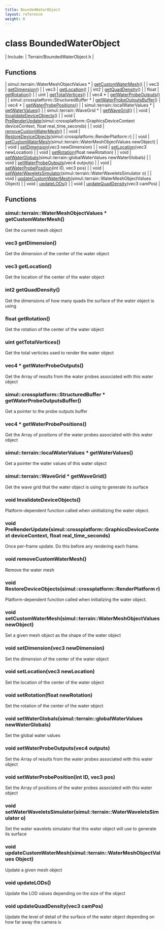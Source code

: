 ```yaml
---
title: BoundedWaterObject
layout: reference
weight: 0
---
```

class BoundedWaterObject
===

| Include: | Terrain/BoundedWaterObject.h |



Functions
---

| simul::terrain::WaterMeshObjectValues * | [getCustomWaterMesh](#getCustomWaterMesh)() |
| vec3 | [getDimension](#getDimension)() |
| vec3 | [getLocation](#getLocation)() |
| int2 | [getQuadDensity](#getQuadDensity)() |
| float | [getRotation](#getRotation)() |
| uint | [getTotalVertices](#getTotalVertices)() |
| vec4 * | [getWaterProbeOutputs](#getWaterProbeOutputs)() |
| simul::crossplatform::StructuredBuffer * | [getWaterProbeOutputsBuffer](#getWaterProbeOutputsBuffer)() |
| vec4 * | [getWaterProbePositions](#getWaterProbePositions)() |
| simul::terrain::localWaterValues * | [getWaterValues](#getWaterValues)() |
| simul::terrain::WaveGrid * | [getWaveGrid](#getWaveGrid)() |
| void | [InvalidateDeviceObjects](#InvalidateDeviceObjects)() |
| void | [PreRenderUpdate](#PreRenderUpdate)(simul::crossplatform::GraphicsDeviceContext deviceContext, float real_time_seconds) |
| void | [removeCustomWaterMesh](#removeCustomWaterMesh)() |
| void | [RestoreDeviceObjects](#RestoreDeviceObjects)(simul::crossplatform::RenderPlatform r) |
| void | [setCustomWaterMesh](#setCustomWaterMesh)(simul::terrain::WaterMeshObjectValues newObject) |
| void | [setDimension](#setDimension)(vec3 newDimension) |
| void | [setLocation](#setLocation)(vec3 newLocation) |
| void | [setRotation](#setRotation)(float newRotation) |
| void | [setWaterGlobals](#setWaterGlobals)(simul::terrain::globalWaterValues newWaterGlobals) |
| void | [setWaterProbeOutputs](#setWaterProbeOutputs)(vec4 outputs) |
| void | [setWaterProbePosition](#setWaterProbePosition)(int ID, vec3 pos) |
| void | [setWaterWaveletsSimulator](#setWaterWaveletsSimulator)(simul::terrain::WaterWaveletsSimulator o) |
| void | [updateCustomWaterMesh](#updateCustomWaterMesh)(simul::terrain::WaterMeshObjectValues Object) |
| void | [updateLODs](#updateLODs)() |
| void | [updateQuadDensity](#updateQuadDensity)(vec3 camPos) |


Functions
---
<a name="getCustomWaterMesh"></a>
### simul::terrain::WaterMeshObjectValues * getCustomWaterMesh()
Get the current mesh object
<a name="getDimension"></a>
### vec3 getDimension()
Get the dimension of the center of the water object
<a name="getLocation"></a>
### vec3 getLocation()
Get the location of the center of the water object
<a name="getQuadDensity"></a>
### int2 getQuadDensity()
Get the dimensions of how many quads the surface of the water object is using
<a name="getRotation"></a>
### float getRotation()
Get the rotation of the center of the water object
<a name="getTotalVertices"></a>
### uint getTotalVertices()
Get the total verticies used to render the water object
<a name="getWaterProbeOutputs"></a>
### vec4 * getWaterProbeOutputs()
Get the Array of results from the water probes associated with this water object
<a name="getWaterProbeOutputsBuffer"></a>
### simul::crossplatform::StructuredBuffer * getWaterProbeOutputsBuffer()
Get a pointer to the probe outputs buffer
<a name="getWaterProbePositions"></a>
### vec4 * getWaterProbePositions()
Get the Array of positions of the water probes associated with this water object
<a name="getWaterValues"></a>
### simul::terrain::localWaterValues * getWaterValues()
Get a pointer the water values of this water object
<a name="getWaveGrid"></a>
### simul::terrain::WaveGrid * getWaveGrid()
Get the wave grid that the water object is using to generate its surface
<a name="InvalidateDeviceObjects"></a>
### void InvalidateDeviceObjects()
Platform-dependent function called when uinitializing the water object.
<a name="PreRenderUpdate"></a>
### void PreRenderUpdate(simul::crossplatform::GraphicsDeviceContext deviceContext, float real_time_seconds)
Once per-frame update. Do this before any rendering each frame.
<a name="removeCustomWaterMesh"></a>
### void removeCustomWaterMesh()
Remove the water mesh
<a name="RestoreDeviceObjects"></a>
### void RestoreDeviceObjects(simul::crossplatform::RenderPlatform r)
Platform-dependent function called when initializing the water object.
<a name="setCustomWaterMesh"></a>
### void setCustomWaterMesh(simul::terrain::WaterMeshObjectValues newObject)
Set a given mesh object as the shape of the water object
<a name="setDimension"></a>
### void setDimension(vec3 newDimension)
Set the dimension of the center of the water object
<a name="setLocation"></a>
### void setLocation(vec3 newLocation)
Set the location of the center of the water object
<a name="setRotation"></a>
### void setRotation(float newRotation)
Set the rotation of the center of the water object
<a name="setWaterGlobals"></a>
### void setWaterGlobals(simul::terrain::globalWaterValues newWaterGlobals)
Set the global water values
<a name="setWaterProbeOutputs"></a>
### void setWaterProbeOutputs(vec4 outputs)
Set the Array of results from the water probes associated with this water object
<a name="setWaterProbePosition"></a>
### void setWaterProbePosition(int ID, vec3 pos)
Set the Array of positions of the water probes associated with this water object
<a name="setWaterWaveletsSimulator"></a>
### void setWaterWaveletsSimulator(simul::terrain::WaterWaveletsSimulator o)
Set the water wavelets simulator that this water object will use to generate its surface
<a name="updateCustomWaterMesh"></a>
### void updateCustomWaterMesh(simul::terrain::WaterMeshObjectValues Object)
Update a given mesh object
<a name="updateLODs"></a>
### void updateLODs()
Update the LOD values depending on the size of the object
<a name="updateQuadDensity"></a>
### void updateQuadDensity(vec3 camPos)
Update the level of detail of the surface of the water object depending on how far away the camera is
